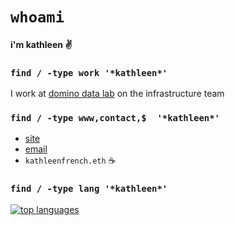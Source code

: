 # `whoami`

#### i'm kathleen :v:

### `find / -type work '*kathleen*'`

I work at [domino data lab](https://vimeo.com](https://www.dominodatalab.com/)) on the infrastructure team

### `find / -type www,contact,$  '*kathleen*'`

- [site](https://kathleenfrench.co)
- [email](mailto:kfrench.eng@gmail.com)
- `kathleenfrench.eth` :coffee:

### `find / -type lang '*kathleen*'`

[![top languages](https://github-readme-stats.vercel.app/api/top-langs/?username=kathleenfrench&hide=html,ruby,css&langs_count=8&layout=compact&custom_title=languages)](https://github.com/anuraghazra/github-readme-stats)
